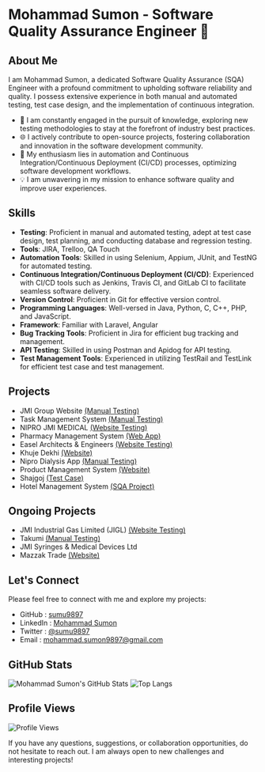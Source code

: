 # Mohammad Sumon - Software Quality Assurance Engineer 👋

## About Me

I am Mohammad Sumon, a dedicated Software Quality Assurance (SQA) Engineer with a profound commitment to upholding software reliability and quality. I possess extensive experience in both manual and automated testing, test case design, and the implementation of continuous integration.

- 🔬 I am constantly engaged in the pursuit of knowledge, exploring new testing methodologies to stay at the forefront of industry best practices.
- 🌐 I actively contribute to open-source projects, fostering collaboration and innovation in the software development community.
- 🚀 My enthusiasm lies in automation and Continuous Integration/Continuous Deployment (CI/CD) processes, optimizing software development workflows.
- 💡 I am unwavering in my mission to enhance software quality and improve user experiences.

## Skills

- **Testing**: Proficient in manual and automated testing, adept at test case design, test planning, and conducting database and regression testing.
- **Tools**: JIRA, Trelloo, QA Touch
- **Automation Tools**: Skilled in using Selenium, Appium, JUnit, and TestNG for automated testing.
- **Continuous Integration/Continuous Deployment (CI/CD)**: Experienced with CI/CD tools such as Jenkins, Travis CI, and GitLab CI to facilitate seamless software delivery.
- **Version Control**: Proficient in Git for effective version control.
- **Programming Languages**: Well-versed in Java, Python, C, C++, PHP, and JavaScript.
- **Framework**: Familiar with Laravel, Angular
- **Bug Tracking Tools**: Proficient in Jira for efficient bug tracking and management.
- **API Testing**: Skilled in using Postman and Apidog for API testing.
- **Test Management Tools**: Experienced in utilizing TestRail and TestLink for efficient test case and test management.

## Projects

- JMI Group Website [(Manual Testing)](https://github.com/sumu9897/JMI-Group-Test)
- Task Management System [(Manual Testing)](https://github.com/sumu9897/Task-Management)
- NIPRO JMI MEDICAL [(Website Testing)](https://github.com/sumu9897/NIPRO-JMI-MEDICAL)
- Pharmacy Management System [(Web App)](https://github.com/sumu9897/Pharmacy-M-S)
- Easel Architects & Engineers [(Website Testing)](https://github.com/sumu9897/Easel-Architects)
- Khuje Dekhi [(Website)](https://khujedekhi.com/)
- Nipro Dialysis App [(Manual Testing)](https://github.com/sumu9897/Nipro-Dialysis-App)
- Product Management System [(Website)](https://github.com/sumu9897/Product-Management-System)
- Shajgoj [(Test Case)](https://github.com/sumu9897/Test-Case/tree/main/Shajgoj)
- Hotel Management System [(SQA Project)](https://github.com/sumu9897/S-Q-T)
  
## Ongoing Projects
- JMI Industrial Gas Limited (JIGL) [(Website Testing)](https://github.com/sumu9897/JMI-Gas)
- Takumi [(Manual Testing)](https://github.com/sumu9897/Takumi)
- JMI Syringes & Medical Devices Ltd
- Mazzak Trade [(Website)](https://github.com/sumu9897/Mazzak-Trade-Website)
  

## Let's Connect

Please feel free to connect with me and explore my projects:

- GitHub : [sumu9897](https://github.com/sumu9897)
- LinkedIn : [Mohammad Sumon](https://www.linkedin.com/in/md-sumon9897/)
- Twitter : [@sumu9897](https://twitter.com/sumu9897)
- Email : mohammad.sumon9897@gmail.com

## GitHub Stats

![Mohammad Sumon's GitHub Stats](https://github-readme-stats.vercel.app/api?username=sumu9897&show_icons=true&count_private=true&hide=contribs)
![Top Langs](https://github-readme-stats.vercel.app/api/top-langs/?username=sumu9897&layout=compact)

## Profile Views

![Profile Views](https://komarev.com/ghpvc/?username=sumu9897&color=brightgreen)




If you have any questions, suggestions, or collaboration opportunities, do not hesitate to reach out. I am always open to new challenges and interesting projects!
